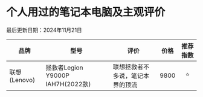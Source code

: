 # 个人用过的笔记本电脑及主观评价

最后更新日期：2024年11月21日

| 品牌 | 型号 | 评价 | 价格 | 推荐指数 |
| ----------- | ----------- | ----------- | :-----------: | :-----------: |
| 联想 (Lenovo) | 拯救者Legion Y9000P IAH7H(2022款) | 联想拯救者不多说，笔记本界的顶流 | 9800 | ⭐ |
